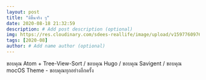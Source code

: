 ```yaml
---
layout: post
title: "ดีขึ้นจริง ๆ"
date: 2020-08-18 21:32:59
description: # Add post description (optional)
img: https://res.cloudinary.com/sdees-reallife/image/upload/v1597760976/IMG_20200818_103654.jpg # Add image post (optional)
tags: [2020-08]
author: # Add name author (optional)
---
```

ขอบคุณ Atom + Tree-View-Sort / ขอบคุณ Hugo / ขอบคุณ Savigent / ขอบคุณ mocOS Theme - ขอบคุณทุกอย่างอีกครั้ง

<i class="fa fa-child" style="color:plum"></i>
